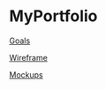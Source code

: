 # MyPortfolio

[Goals]( https://docs.google.com/document/d/1T-pIxLl5izDTkldDRI0vFLHPLi4fnd-sCgzFn9XBmF0/edit?tab=t.0#heading=h.jp0e5div5nxs)

[Wireframe](https://drive.google.com/file/d/1pgW6VGTSZlxWRskW3q1hIFZr2kbWmYFm/view?usp=sharing)

[Mockups](https://www.figma.com/design/5efAiWr8BmYXoE0TtfDWFC/My-Portfolio?node-id=0-1&t=5ro0jSrpdBj9y6cP-1) 





